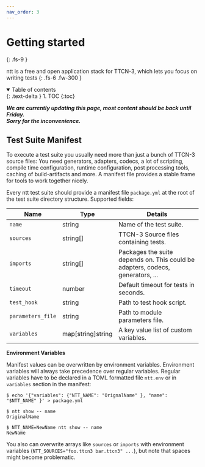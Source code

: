 ```yaml
---
nav_order: 3
---
```


# Getting started
{: .fs-9 }

ntt is a free and open application stack for TTCN-3, which lets you focus on writing tests
{: .fs-6 .fw-300 }

<details open markdown="block">
  <summary>
    Table of contents
  </summary>
  {: .text-delta }
1. TOC
{:toc}
</details>


_**We are currently updating this page, most content should be back until Friday.  
Sorry for the inconvenience.**_

<!--



# Command Line Interface

provide a uniform user interface, where possible:

    ntt <command> [<sources>...] [--] [<args>...]

* `<command>`: The command you want to execute, sub-commands are possible.
* `<sources>...`: The test suite sources. This might be a list of .ttcn3 files
  or the test suite root directory. If your test suite requires additional
  adapters, the test suite root directory must contain a manifest file (see below).
* `--`: This marker is required to separate the sources list from the
  remaining arguments.
* `<args>...`: Remaining arguments.

Example:

    ntt show foo.ttcn3 bar.ttcn3 -- name sources


## Available Commands

| Command         | Details
| --------------- | -------
| `ntt version`    | Displays version, git revision and build time if available.
| `ntt list`       | Lists tests, imports and modules of a test suite.
| `ntt show`       | Shows manifest information and variables.
| `ntt tags`       | Creates a tags file with exuberant ctags format.
| `ntt lint`       | Shows warnings and errors. This is a work in progress.
| `ntt mcov`       | Reads a ntt runtime log and reports message coverage.
| `ntt langserver` | Starts a language server waiting on stdin.


## Custom Commands

You can extend and customize ntt through custom commands. Place any executable
with a name like `ntt-jaegerschnitzel` in your `PATH` and ntt will automatically
make it available as a subcommand. You can then call it just like any other ntt
command:

    $ ntt jaegerschnitzel +6000



## Environment variables

You may define environment variable `NTT_SOURCE_DIR` to specify a test suite root directory:

    $ ntt list                      # Lists tests in current working directory

    $ export NTT_SOURCE_DIR=~/foo
    $ ntt list                      # Now, ntt lists tests in ~/foo


Environment variable `NTT_CACHE` is a colon-separated list of directories and has
similar purpose and behaviour like GNU Make's VPATH. It is use to find files
like `ntt.env`:

    $ echo "FOO=23" > ntt.env
    $ mkdir -p build && cd build
    $ NTT_CACHE=.. ntt show -- FOO
    23

## Related Tools and Scripts

This section will be completed in a few day. Sorry for the inconvenience.

-->

<!--

## ttcn3c

## k3objdump

## ntt-mcov

## Formatting

Much energy spent in arguing about coding style. Which is a waste especially because
formatting rules play only a minor role in code quality.  
Future versions ntt will include a formatter for TTCN-3 code.

## CMake

_Description of our CMake scripts will be published in a few days._

## gRPC

_Description of our gRPC interfaces will also be published in a few days._
-->

## Test Suite Manifest

To execute a test suite you usually need more than just a bunch of TTCN-3 source
files: You need generators, adapters, codecs, a lot of scripting, compile time
configuration, runtime configuration, post processing tools, caching of
build-artifacts and more. A manifest file provides a stable frame for
tools to work together nicely.

Every ntt test suite should provide a manifest file `package.yml` at
the root of the test suite directory structure. Supported fields:


| Name               | Type              | Details
| ------------------ | ----------------- | --------
| `name`             | string            | Name of the test suite.
| `sources`          | string[]          | TTCN-3 Source files containing tests.
| `imports`          | string[]          | Packages the suite depends on. This could be adapters, codecs, generators, ...
| `timeout`          | number            | Default timeout for tests in seconds.
| `test_hook`        | string            | Path to test hook script.
| `parameters_file`  | string            | Path to module parameters file.
| `variables`        | map[string]string | A key value list of custom variables.


**Environment Variables**

Manifest values can be overwritten by environment variables. Environment
variables will always take precedence over regular variables. Regular variables
have to be declared in a TOML formatted file `ntt.env` or in `variables` section in
the manifest:

    $ echo '{"variables": {"NTT_NAME": "OrignalName" }, "name": "$NTT_NAME" }' > package.yml

    $ ntt show -- name
    OriginalName

    $ NTT_NAME=NewName ntt show -- name
    NewName


You also can overwrite arrays like `sources` or `imports` with environment
variables (`NTT_SOURCES="foo.ttcn3 bar.ttcn3" ...`), but note that spaces might
become problematic.


